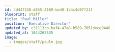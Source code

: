 ```yaml
---
id: 4d447238-d855-4169-bed0-1b4c4d97f21f
blueprint: staff
title: 'Paul Miller'
position: 'Executive Director'
updated_by: c21113cb-baf4-47a8-b589-7651dece9448
updated_at: 1644265535
image:
  - images/staff/paulm.jpg
---
```

